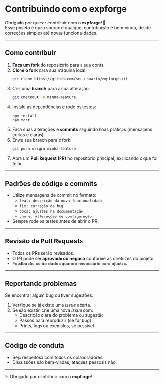# Contribuindo com o expforge

Obrigado por querer contribuir com o **expforge**! 🎉  
Esse projeto é open source e qualquer contribuição é bem-vinda, desde correções simples até novas funcionalidades.  

---

## Como contribuir

1. **Faça um fork** do repositório para a sua conta.  
2. **Clone o fork** para sua máquina local:  
   ```bash
   git clone https://github.com/seu-usuario/expforge.git
   ```
3. Crie uma **branch** para a sua alteração:  
   ```bash
   git checkout -b minha-feature
   ```
4. Instale as dependências e rode os testes:  
   ```bash
   npm install
   npm test
   ```
5. Faça suas alterações e **commits** seguindo boas práticas (mensagens curtas e claras).  
6. Envie sua branch para o fork:  
   ```bash
   git push origin minha-feature
   ```
7. Abra um **Pull Request (PR)** no repositório principal, explicando o que foi feito.  

---

## Padrões de código e commits

- Utilize mensagens de commit no formato:
  - `feat: descrição da nova funcionalidade`
  - `fix: correção de bug`
  - `docs: ajustes na documentação`
  - `chore: alterações de configuração`
- Sempre rode os testes antes de abrir o PR.  

---

## Revisão de Pull Requests

- Todos os PRs serão revisados.  
- O PR pode ser **aprovado ou negado** conforme as diretrizes do projeto.  
- Feedbacks serão dados quando necessário para ajustes.  

---

## Reportando problemas

Se encontrar algum bug ou tiver sugestões:
1. Verifique se já existe uma *issue* aberta.  
2. Se não existir, crie uma nova *issue* com:
   - Descrição clara do problema ou sugestão  
   - Passos para reproduzir (se for bug)  
   - Prints, logs ou exemplos, se possível  

---

## Código de conduta

- Seja respeitoso com todos os colaboradores.  
- Discussões são bem-vindas, ataques pessoais não.  

---

✨ Obrigado por contribuir com o **expforge**!  
